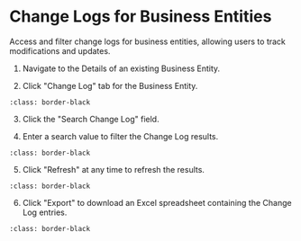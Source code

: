 # Change Logs for Business Entities

Access and filter change logs for business entities, allowing users to track modifications and updates.

1.  Navigate to the Details of an existing Business Entity.

2.  Click "Change Log" tab for the Business Entity.

```{image} /product/business-entities/media/change-logs-for-business-entities/image1.jpeg
:class: border-black
```

3.  Click the "Search Change Log" field.

4.  Enter a search value to filter the Change Log results.

```{image} /product/business-entities/media/change-logs-for-business-entities/image2.jpeg
:class: border-black
```

5.  Click "Refresh" at any time to refresh the results.

```{image} /product/business-entities/media/change-logs-for-business-entities/image3.jpeg
:class: border-black
```

6.  Click "Export" to download an Excel spreadsheet containing the
    Change Log entries.

```{image} /product/business-entities/media/change-logs-for-business-entities/image4.jpeg
:class: border-black
```
